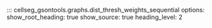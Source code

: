::: cellseg_gsontools.graphs.dist_thresh_weights_sequential
    options:
      show_root_heading: true
      show_source: true
      heading_level: 2
